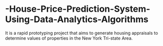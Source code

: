 # -House-Price-Prediction-System-Using-Data-Analytics-Algorithms
It is a rapid prototyping project that aims to generate housing appraisals to determine values of properties in the New York Tri-state Area.
